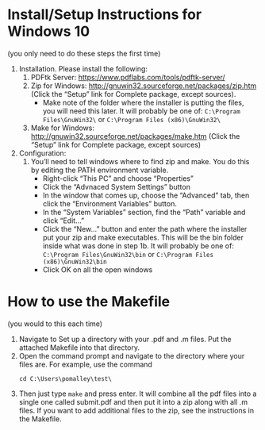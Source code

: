 # Install/Setup Instructions for Windows 10 
(you only need to do these steps the first time)
1.	Installation. Please install the following:
    1.	PDFtk Server: https://www.pdflabs.com/tools/pdftk-server/
    1.	Zip for Windows: http://gnuwin32.sourceforge.net/packages/zip.htm (Click the “Setup” link for Complete package, except sources). 
        *	Make note of the folder where the installer is putting the files, you will need this later. It will probably be one of: `C:\Program Files\GnuWin32\` or `C:\Program Files (x86)\GnuWin32\`
    1.	Make for Windows: http://gnuwin32.sourceforge.net/packages/make.htm (Click the “Setup” link for Complete package, except sources)
1.	Configuration:
    1.	You’ll need to tell windows where to find zip and make. You do this by editing the PATH environment variable.
        *	Right-click “This PC” and choose “Properties”
        *	Click the “Advnaced System Settings” button
        *	In the window that comes up, choose the “Advanced” tab, then click the “Environment Variables” button.
        *	In the “System Variables” section, find the “Path” variable and click “Edit…”
        *	Click the “New…” button and enter the path where the installer put your zip and make executables. This will be the bin folder inside what was done in step 1b. It will probably be one of: `C:\Program Files\GnuWin32\bin` or `C:\Program Files (x86)\GnuWin32\bin`
        *	Click OK on all the open windows
# How to use the Makefile
(you would to this each time)
1.	Navigate to Set up a directory with your .pdf and .m files. Put the attached Makefile into that directory. 
1.	Open the command prompt and navigate to the directory where your files are. For example, use the command
    ```
    cd C:\Users\pomalley\test\
    ```
1.	Then just type `make` and press enter. It will combine all the pdf files into a single one called submit.pdf and then put it into a zip along with all .m files. If you want to add additional files to the zip, see the instructions in the Makefile. 
